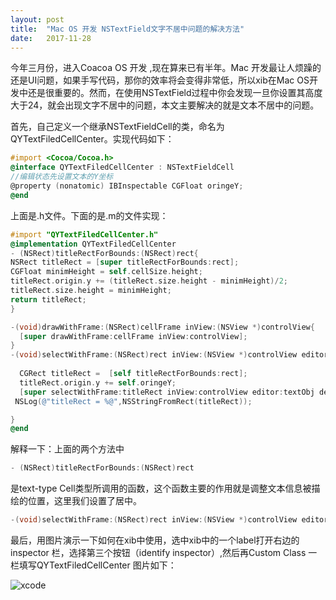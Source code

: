```yaml
---
layout: post
title:  "Mac OS 开发 NSTextField文字不居中问题的解决方法"
date:   2017-11-28
---
```


今年三月份，进入Coacoa OS 开发 ,现在算来已有半年。Mac 开发最让人烦躁的还是UI问题，如果手写代码，那你的效率将会变得非常低，所以xib在Mac OS开发中还是很重要的。然而，在使用NSTextField过程中你会发现一旦你设置其高度大于24，就会出现文字不居中的问题，本文主要解决的就是文本不居中的问题。

首先，自己定义一个继承NSTextFieldCell的类，命名为QYTextFiledCellCenter。实现代码如下：

```objective-c
#import <Cocoa/Cocoa.h>
@interface QYTextFiledCellCenter : NSTextFieldCell
//编辑状态先设置文本的Y坐标
@property (nonatomic) IBInspectable CGFloat oringeY;
@end
```

上面是.h文件。下面的是.m的文件实现：

```objective-c
#import "QYTextFiledCellCenter.h"
@implementation QYTextFiledCellCenter
- (NSRect)titleRectForBounds:(NSRect)rect{
NSRect titleRect = [super titleRectForBounds:rect];
CGFloat minimHeight = self.cellSize.height;
titleRect.origin.y += (titleRect.size.height - minimHeight)/2;
titleRect.size.height = minimHeight;
return titleRect;
}

-(void)drawWithFrame:(NSRect)cellFrame inView:(NSView *)controlView{
  [super drawWithFrame:cellFrame inView:controlView];
}
-(void)selectWithFrame:(NSRect)rect inView:(NSView *)controlView editor:(NSText *)textObj delegate:(id)delegate start:(NSInteger)selStart length:(NSInteger)selLength{
  
  CGRect titleRect =  [self titleRectForBounds:rect];
  titleRect.origin.y += self.oringeY;
  [super selectWithFrame:titleRect inView:controlView editor:textObj delegate:delegate    start:selStart length:selLength];
 NSLog(@"titleRect = %@",NSStringFromRect(titleRect));

}
@end
```

解释一下：上面的两个方法中

```objective-c
- (NSRect)titleRectForBounds:(NSRect)rect 
```

是text-type Cell类型所调用的函数，这个函数主要的作用就是调整文本信息被描绘的位置，这里我们设置了居中。

```objective-c
-(void)selectWithFrame:(NSRect)rect inView:(NSView *)controlView editor:(NSText *)textObj delegate:(id)delegate start:(NSInteger)selStart length:(NSInteger)selLength
```

最后，用图片演示一下如何在xib中使用，选中xib中的一个label打开右边的inspector 栏，选择第三个按钮（identify inspector）,然后再Custom Class 一栏填写QYTextFiledCellCenter 图片如下：

  ![xcode](/Users/allan/Documents/GitPages/hyhSuper.github.io/_site/assets/img/xcode.png)